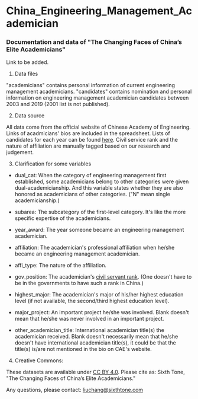 # China_Engineering_Management_Academician

### Documentation and data of "The Changing Faces of China’s Elite Academicians"

Link to be added.

1. Data files

"academicians" contains personal information of current engineering management academicians. "candidates" contains nomination and personal information on engineering management academician candidates between 2003 and 2019 (2001 list is not published).

2. Data source

All data come from the official website of Chinese Academy of Engineering. Links of acadmicians' bios are included in the spreadsheet. Lists of candidates for each year can be found [here](http://www.cae.cn/cae/html/main/col323/column_323_1.html). Civil service rank and the nature of affiliation are manually tagged based on our research and judgement.

3. Clarification for some variables

* dual_cat: When the category of engineering management first established, some academicians belong to other categories were given dual-academicianship. And this variable states whether they are also honored as academicians of other categories. ("N" mean single academicianship.)

* subarea: The subcategory of the first-level category. It's like the more specific expertise of the academicians.

* year_award: The year someone became an engineering management academician.

* affiliation: The academician's professional affiliation when he/she became an engineering management academician.

* affi_type: The nature of the affiliation.

* gov_position: The academician's [civil servant rank](https://en.wikipedia.org/wiki/Civil_Service_of_the_People%27s_Republic_of_China). (One doesn't have to be in the governments to have such a rank in China.) 

* highest_major: The academician's major of his/her highest education level (if not available, the second/third highest education level).

* major_project: An important project he/she was involved. Blank doesn't mean that he/she was never involved in an important project.

* other_academician_title: International academician title(s) the academician received. Blank doesn't necessarily mean that he/she doesn't have international academician title(s), it could be that the title(s) is/are not mentioned in the bio on CAE's website.

4. Creative Commons:

These datasets are available under [CC BY 4.0](https://creativecommons.org/licenses/by/4.0/). Please cite as: Sixth Tone, "The Changing Faces of China’s Elite Academicians."

Any questions, please contact: liuchang@sixthtone.com
